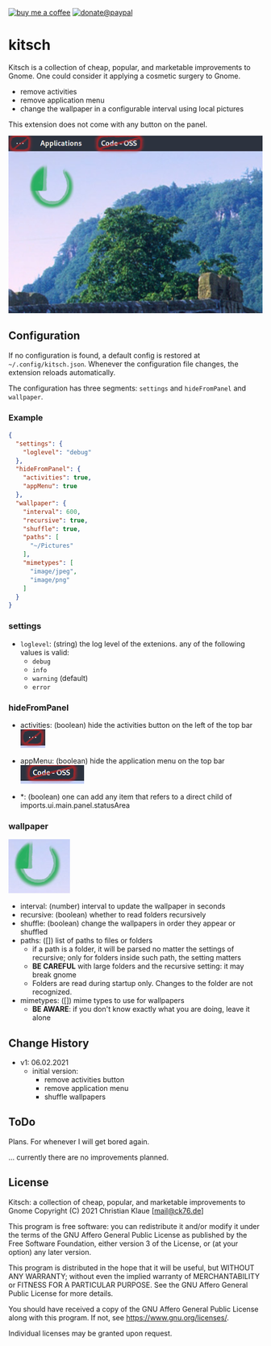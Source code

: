 [![buy me a coffee](https://img.shields.io/badge/buy%20me%20a%20coffee-or%20I%20sing-53a0d0?style=flat&logo=Buy-Me-A-Coffee)](https://www.buymeacoffee.com/ente)  [![donate@paypal](https://img.shields.io/badge/paypal-donation-53a0d0?style=flat&logo=paypal)](https://www.paypal.com/donate?hosted_button_id=CRGNTJBS4AD4G)

# kitsch

Kitsch is a collection of cheap, popular, and marketable improvements to Gnome. One could consider it applying a cosmetic surgery to Gnome.

- remove activities
- remove application menu
- change the wallpaper in a configurable interval using local pictures

This extension does not come with any button on the panel.

![example.png](example.png)

## Configuration

If no configuration is found, a default config is restored at `~/.config/kitsch.json`. Whenever the configuration file changes, the extension reloads automatically.

The configuration has three segments: `settings` and `hideFromPanel` and `wallpaper`.

### Example

```JSON
{
  "settings": {
    "loglevel": "debug"
  },
  "hideFromPanel": {
    "activities": true,
    "appMenu": true
  },
  "wallpaper": {
    "interval": 600,
    "recursive": true,
    "shuffle": true,
    "paths": [
      "~/Pictures"
    ],
    "mimetypes": [
      "image/jpeg",
      "image/png"
    ]
  }
}
```

### settings

- `loglevel`: (string) the log level of the extenions. any of the following values is valid:
  - `debug`
  - `info`
  - `warning` (default)
  - `error`

### hideFromPanel

- activities: (boolean) hide the activities button on the left of the top bar  
![no activities button](activities.png)

- appMenu: (boolean) hide the application menu on the top bar  
![no application menu](appMenu.png)
- *: (boolean) one can add any item that refers to a direct child of imports.ui.main.panel.statusArea

### wallpaper

![wallpaper](wallpaper.png)

- interval: (number) interval to update the wallpaper in seconds
- recursive: (boolean) whether to read folders recursively
- shuffle: (boolean) change the wallpapers in order they appear or shuffled
- paths: ([]) list of paths to files or folders
  - if a path is a folder, it will be parsed no matter the settings of recursive; only for folders inside such path, the setting matters
  - **BE CAREFUL** with large folders and the recursive setting: it may break gnome
  - Folders are read during startup only. Changes to the folder are not recognized.
- mimetypes: ([]) mime types to use for wallpapers
  - **BE AWARE**: if you don't know exactly what you are doing, leave it alone

## Change History

- v1: 06.02.2021
  - initial version:
    - remove activities button
    - remove application menu
    - shuffle wallpapers

## ToDo

Plans. For whenever I will get bored again.

... currently there are no improvements planned.

## License

Kitsch: a collection of cheap, popular, and marketable improvements to Gnome
Copyright (C) 2021 Christian Klaue [mail@ck76.de]

This program is free software: you can redistribute it and/or modify
it under the terms of the GNU Affero General Public License as published by
the Free Software Foundation, either version 3 of the License, or
(at your option) any later version.

This program is distributed in the hope that it will be useful,
but WITHOUT ANY WARRANTY; without even the implied warranty of
MERCHANTABILITY or FITNESS FOR A PARTICULAR PURPOSE.  See the
GNU Affero General Public License for more details.

You should have received a copy of the GNU Affero General Public License
along with this program.  If not, see <https://www.gnu.org/licenses/>.

Individual licenses may be granted upon request.
